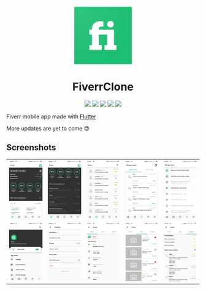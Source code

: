 <p align="center">
  <img src="./assets/images/fiverr_logo.png" width="150"/>
  
</p>
<h1 align="center">FiverrClone</h1>

<p align="center">
    <img src="https://img.shields.io/badge/Awesome-Flutter-%231389fd?style=for-the-badge"/>
    <img src="https://img.shields.io/github/issues/pasanjg/FiverrClone?style=for-the-badge"/>
    <img src="https://img.shields.io/github/forks/pasanjg/FiverrClone?style=for-the-badge"/>
    <img src="https://img.shields.io/github/stars/pasanjg/FiverrClone?style=for-the-badge"/>
    <img src="https://img.shields.io/github/license/pasanjg/FiverrClone?style=for-the-badge"/>
</p>

Fiverr mobile app made with [Flutter](https://flutter.dev/)

More updates are yet to come :heart_eyes:

## Screenshots  

<table>
  <tr>
    <td><img src="./assets/screenshots/1.png"/></td>
    <td><img src="./assets/screenshots/2.png"/></td>
    <td><img src="./assets/screenshots/3.png"/></td>
    <td><img src="./assets/screenshots/4.png"/></td>
    <td><img src="./assets/screenshots/5.png"/></td>
  </tr>
  <tr>
    <td><img src="./assets/screenshots/6.png"/></td>
    <td><img src="./assets/screenshots/7.png"/></td>
    <td><img src="./assets/screenshots/8.png"/></td>
    <td><img src="./assets/screenshots/9.png"/></td>
    <td><img src="./assets/screenshots/10.png"/></td>
  </tr>
</table>
